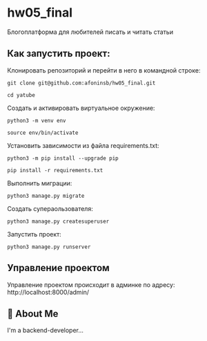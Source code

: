 # hw05_final

Блогоплатформа для любителей писать и читать статьи


## Как запустить проект:

Клонировать репозиторий и перейти в него в командной строке:

```
git clone git@github.com:afoninsb/hw05_final.git
```

```
cd yatube
```

Cоздать и активировать виртуальное окружение:

```
python3 -m venv env
```

```
source env/bin/activate
```

Установить зависимости из файла requirements.txt:

```
python3 -m pip install --upgrade pip

pip install -r requirements.txt
```

Выполнить миграции:

```
python3 manage.py migrate
```

Создать супераользователя:

```
python3 manage.py createsuperuser
```

Запустить проект:

```
python3 manage.py runserver
```

## Управление проектом

Управление проектом происходит в админке по адресу: http://localhost:8000/admin/


## 🚀 About Me
I'm a backend-developer...


